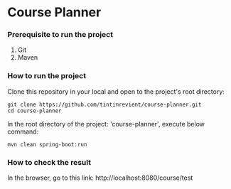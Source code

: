 # Course Planner

### Prerequisite to run the project
1. Git
2. Maven

### How to run the project

Clone this repository in your local and open to the project's root directory:
```
git clone https://github.com/tintinrevient/course-planner.git
cd course-planner
```

In the root directory of the project: 'course-planner', execute below command:
```
mvn clean spring-boot:run
```

### How to check the result

In the browser, go to this link: http://localhost:8080/course/test
